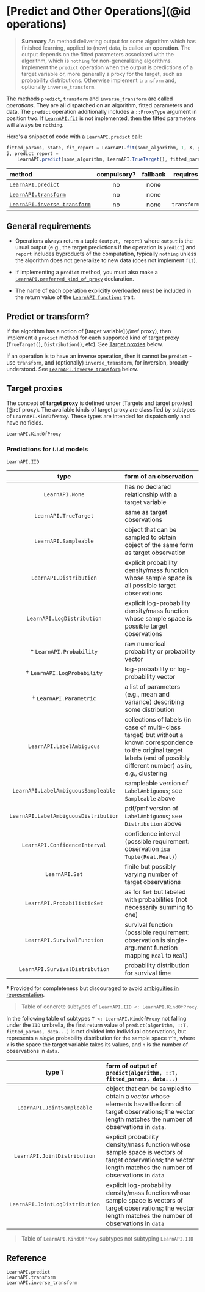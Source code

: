 # [Predict and Other Operations](@id operations)

> **Summary** An method delivering output for some algorithm which has finished learning,
> applied to (new) data, is called an **operation**.  The output depends on the fitted
> parameters associated with the algorithm, which is `nothing` for non-generalizing
> algorithms. Implement the `predict` operation when the output is predictions of a target
> variable or, more generally a proxy for the target, such as probability distributions.
> Otherwise implement `transform` and, optionally `inverse_transform`.

The methods `predict`, `transform` and `inverse_transform` are called *operations*. They
are all dispatched on an algorithm, fitted parameters and data. The `predict` operation
additionally includes a `::ProxyType` argument in position two. If [`LearnAPI.fit`](@ref)
is not implemented, then the fitted parameters will always be `nothing`.

Here's a snippet of code with a `LearnAPI.predict` call:

```julia
fitted_params, state, fit_report = LearnAPI.fit(some_algorithm, 1, X, y)
ŷ, predict_report = 
    LearnAPI.predict(some_algorithm, LearnAPI.TrueTarget(), fitted_params, Xnew)
```

| method                             | compulsory? | fallback | requires    |
|:-----------------------------------|:-----------:|:--------:|:-----------:|
[`LearnAPI.predict`](@ref)           | no          | none     |             |
[`LearnAPI.transform`](@ref)         | no          | none     |             |
[`LearnAPI.inverse_transform`](@ref) | no          | none     | `transform` |


## General requirements

- Operations always return a tuple `(output, report)` where `output` is the usual output
  (e.g., the target predictions if the operation is `predict`) and `report`
  includes byproducts of the computation, typically `nothing` unless the algorithm does not
  generalize to new data (does not implement `fit`). 

- If implementing a `predict` method, you must also make a
  [`LearnAPI.preferred_kind_of_proxy`](@ref) declaration.
  
- The name of each operation explicitly overloaded must be included in the return value
  of the [`LearnAPI.functions`](@ref) trait.

## Predict or transform?

If the algorithm has a notion of [target variable](@ref proxy), then implement a `predict`
method for each supported kind of target proxy (`TrueTarget()`, `Distribution()`,
etc). See [Target proxies](@ref) below.

If an operation is to have an inverse operation, then it cannot be `predict` - use
`transform`, and (optionally) `inverse_transform`, for inversion, broadly understood. See
[`LearnAPI.inverse_transform`](@ref) below.


## Target proxies

The concept of **target proxy** is defined under [Targets and target proxies](@ref
proxy). The available kinds of target proxy are classified by subtypes of
`LearnAPI.KindOfProxy`. These types are intended for dispatch only and have no fields.

```@docs
LearnAPI.KindOfProxy
```

### Predictions for i.i.d  models

```@docs
LearnAPI.IID
```

|          type                   | form of an observation                              | 
|:-------------------------------:|:----------------------------------------------------|
| `LearnAPI.None`                 | has no declared relationship with a target variable |
| `LearnAPI.TrueTarget`           | same as target observations |
| `LearnAPI.Sampleable`           | object that can be sampled to obtain object of the same form as target observation |
| `LearnAPI.Distribution`         | explicit probability density/mass function whose sample space is all possible target observations |
| `LearnAPI.LogDistribution`      | explicit log-probability density/mass function whose sample space is possible target observations |
|  † `LearnAPI.Probability`       | raw numerical probability or probability vector |
|  † `LearnAPI.LogProbability`    | log-probability or log-probability vector | 
|  † `LearnAPI.Parametric`        | a list of parameters (e.g., mean and variance) describing some distribution |
| `LearnAPI.LabelAmbiguous`       | collections of labels (in case of multi-class target) but without a known correspondence to the original target labels (and of possibly different number) as in, e.g., clustering | 
| `LearnAPI.LabelAmbiguousSampleable`  | sampleable version of `LabelAmbiguous`; see `Sampleable` above  |
| `LearnAPI.LabelAmbiguousDistribution`| pdf/pmf version of `LabelAmbiguous`; see `Distribution`  above  |
| `LearnAPI.ConfidenceInterval`   | confidence interval (possible requirement:  observation `isa Tuple{Real,Real}`) |
| `LearnAPI.Set`                  | finite but possibly varying number of target observations |
| `LearnAPI.ProbabilisticSet`     | as for `Set` but labeled with probabilities (not necessarily summing to one) |
| `LearnAPI.SurvivalFunction`     | survival function (possible requirement: observation is single-argument function mapping `Real` to `Real`) |
| `LearnAPI.SurvivalDistribution` | probability distribution for survival time |

† Provided for completeness but discouraged to avoid [ambiguities in
representation](https://github.com/alan-turing-institute/MLJ.jl/blob/dev/paper/paper.md#a-unified-approach-to-probabilistic-predictions-and-their-evaluation).

> Table of concrete subtypes of `LearnAPI.IID <: LearnAPI.KindOfProxy`.

In the following table of subtypes `T <: LearnAPI.KindOfProxy` not falling under the `IID`
umbrella, the first return value of `predict(algorithm, ::T, fitted_params, data...)` is
not divided into individual observations, but represents a *single* probability
distribution for the sample space ``Y^n``, where ``Y`` is the space the target variable
takes its values, and `n` is the number of observations in `data`.

|          type `T`               | form of output of `predict(algorithm, ::T, fitted_params, data...)` |
|:-------------------------------:|:--------------------------------------------------------------------------|
| `LearnAPI.JointSampleable`      | object that can be sampled to obtain a *vector* whose elements have the form of target observations; the vector length matches the number of observations in `data`. |
| `LearnAPI.JointDistribution`    | explicit probability density/mass function whose sample space is vectors of target observations;  the vector length matches the number of observations in `data` |
| `LearnAPI.JointLogDistribution` | explicit log-probability density/mass function whose sample space is vectors of target observations;  the vector length matches the number of observations in `data` |

> Table of `LearnAPI.KindOfProxy` subtypes not subtyping `LearnAPI.IID`


## Reference

```@docs
LearnAPI.predict
LearnAPI.transform
LearnAPI.inverse_transform
```
